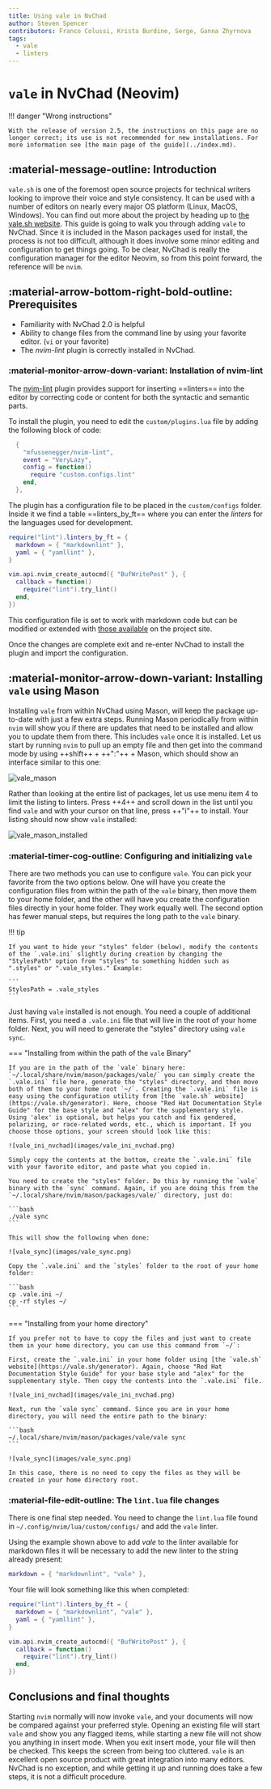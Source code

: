 ```yaml
---
title: Using vale in NvChad
author: Steven Spencer
contributors: Franco Colussi, Krista Burdine, Serge, Ganna Zhyrnova
tags:
  - vale
  - linters
---
```


# `vale` in NvChad (Neovim)

!!! danger "Wrong instructions"

    With the release of version 2.5, the instructions on this page are no longer correct; its use is not recommended for new installations. For more information see [the main page of the guide](../index.md).

## :material-message-outline: Introduction

`vale.sh` is one of the foremost open source projects for technical writers looking to improve their voice and style consistency. It can be used with a number of editors on nearly every major OS platform (Linux, MacOS, Windows). You can find out more about the project by heading up to [the vale.sh website](https://vale.sh/). This guide is going to walk you through adding `vale` to NvChad. Since it is included in the Mason packages used for install, the process is not too difficult, although it does involve some minor editing and configuration to get things going. To be clear, NvChad is really the configuration manager for the editor Neovim, so from this point forward, the reference will be `nvim`.

## :material-arrow-bottom-right-bold-outline: Prerequisites

* Familiarity with NvChad 2.0 is helpful
* Ability to change files from the command line by using your favorite editor. (`vi` or your favorite)
* The *nvim-lint* plugin is correctly installed in NvChad.

### :material-monitor-arrow-down-variant: Installation of nvim-lint

The [nvim-lint](https://github.com/mfussenegger/nvim-lint) plugin provides support for inserting ==linters== into the editor by correcting code or content for both the syntactic and semantic parts.

To install the plugin, you need to edit the `custom/plugins.lua` file by adding the following block of code:

```lua title="plugins.lua"
  {
    "mfussenegger/nvim-lint",
    event = "VeryLazy",
    config = function()
      require "custom.configs.lint"
    end,
  },
```

The plugin has a configuration file to be placed in the `custom/configs` folder. Inside it we find a table ==linters_by_ft== where you can enter the *linters* for the languages used for development.

```lua title="lint.lua"
require("lint").linters_by_ft = {
  markdown = { "markdownlint" },
  yaml = { "yamllint" },
}

vim.api.nvim_create_autocmd({ "BufWritePost" }, {
  callback = function()
    require("lint").try_lint()
  end,
})
```

This configuration file is set to work with markdown code but can be modified or extended with [those available](https://github.com/mfussenegger/nvim-lint?tab=readme-ov-file#available-linters) on the project site.  

Once the changes are complete exit and re-enter NvChad to install the plugin and import the configuration.

## :material-monitor-arrow-down-variant: Installing `vale` using Mason

Installing `vale` from within NvChad using Mason, will keep the package up-to-date with just a few extra steps. Running Mason periodically from within `nvim` will show you if there are updates that need to be installed and allow you to update them from there. This includes `vale` once it is installed. Let us start by running `nvim` to pull up an empty file and then get into the command mode by using ++shift++ + ++":"++ + Mason, which should show an interface similar to this one:

![vale_mason](images/vale_mason.png)

Rather than looking at the entire list of packages, let us use menu item 4 to limit the listing to linters. Press ++4++ and scroll down in the list until you find `vale` and with your cursor on that line, press ++"i"++ to install. Your listing should now show `vale` installed:

![vale_mason_installed](images/vale_mason_installed.png)

### :material-timer-cog-outline: Configuring and initializing `vale`

There are two methods you can use to configure `vale`. You can pick your favorite from the two options below. One will have you create the configuration files from within the path of the `vale` binary, then move them to your home folder, and the other will have you create the configuration files directly in your home folder. They work equally well. The second option has fewer manual steps, but requires the long path to the `vale` binary.

!!! tip

    If you want to hide your "styles" folder (below), modify the contents of the `.vale.ini` slightly during creation by changing the "StylesPath" option from "styles" to something hidden such as ".styles" or ".vale_styles." Example:

    ```
    StylesPath = .vale_styles
    ```

Just having `vale` installed is not enough. You need a couple of additional items. First, you need a `.vale.ini` file that will live in the root of your home folder. Next, you will need to generate the "styles" directory using `vale sync`.

=== "Installing from within the path of the `vale` Binary"

    If you are in the path of the `vale` binary here: `~/.local/share/nvim/mason/packages/vale/` you can simply create the `.vale.ini` file here, generate the "styles" directory, and then move both of them to your home root `~/`. Creating the `.vale.ini` file is easy using the configuration utility from [the `vale.sh` website](https://vale.sh/generator). Here, choose "Red Hat Documentation Style Guide" for the base style and "alex" for the supplementary style. Using 'alex' is optional, but helps you catch and fix gendered, polarizing, or race-related words, etc., which is important. If you choose those options, your screen should look like this:

    ![vale_ini_nvchad](images/vale_ini_nvchad.png)

    Simply copy the contents at the bottom, create the `.vale.ini` file with your favorite editor, and paste what you copied in.

    You need to create the "styles" folder. Do this by running the `vale` binary with the `sync` command. Again, if you are doing this from the `~/.local/share/nvim/mason/packages/vale/` directory, just do:

    ```bash
    ./vale sync
    ```

    This will show the following when done:

    ![vale_sync](images/vale_sync.png)

    Copy the `.vale.ini` and the `styles` folder to the root of your home folder:

    ```bash
    cp .vale.ini ~/
    cp -rf styles ~/
    ```

=== "Installing from your home directory"

    If you prefer not to have to copy the files and just want to create them in your home directory, you can use this command from `~/`:

    First, create the `.vale.ini` in your home folder using [the `vale.sh` website](https://vale.sh/generator). Again, choose "Red Hat Documentation Style Guide" for your base style and "alex" for the supplementary style. Then copy the contents into the `.vale.ini` file.

    ![vale_ini_nvchad](images/vale_ini_nvchad.png)

    Next, run the `vale sync` command. Since you are in your home directory, you will need the entire path to the binary:

    ```bash
    ~/.local/share/nvim/mason/packages/vale/vale sync
    ```

    ![vale_sync](images/vale_sync.png)

    In this case, there is no need to copy the files as they will be created in your home directory root.

### :material-file-edit-outline: The `lint.lua` file changes

There is one final step needed. You need to change the `lint.lua` file found in `~/.config/nvim/lua/custom/configs/` and add the `vale` linter.

Using the example shown above to add *vale* to the linter available for markdown files it will be necessary to add the new linter to the string already present:

```lua
markdown = { "markdownlint", "vale" },
```

Your file will look something like this when completed:

```lua
require("lint").linters_by_ft = {
  markdown = { "markdownlint", "vale" },
  yaml = { "yamllint" },
}

vim.api.nvim_create_autocmd({ "BufWritePost" }, {
  callback = function()
    require("lint").try_lint()
  end,
})

```

## Conclusions and final thoughts

Starting `nvim` normally will now invoke `vale`, and your documents will now be compared against your preferred style. Opening an existing file will start `vale` and show you any flagged items, while starting a new file will not show you anything in insert mode. When you exit insert mode, your file will then be checked. This keeps the screen from being too cluttered. `vale` is an excellent open source product with great integration into many editors. NvChad is no exception, and while getting it up and running does take a few steps, it is not a difficult procedure.
